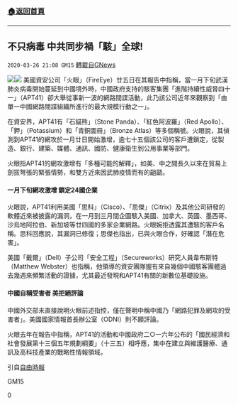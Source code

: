 ###  [:house:返回首頁](https://github.com/ourhimalayas/txt)
---

## 不只病毒 中共同步禍「駭」全球!
`2020-03-26 21:08 GM15` [轉載自GNews](https://gnews.org/zh-hant/153758/)

![](https://s3-ap-northeast-1.amazonaws.com/news.guo.offload.media/wp-content/uploads/2020/03/26205901/20190131051959548.jpg)![](https://s3-ap-northeast-1.amazonaws.com/news.guo.offload.media/wp-content/uploads/2020/03/26205827/20181102-HUAMING-HONGKONG-01.jpg)
美國資安公司「火眼」（FireEye）廿五日在其報告中指稱，當一月下旬武漢肺炎病毒開始蔓延到中國境外時，中國政府支持的駭客集團「進階持續性威脅四十一」（APT41）卻大舉從事新一波的網路間諜活動，此乃該公司近年來觀察到「由單一中國網路間諜組織所進行的最大規模行動之一」。

在資安界，APT41有「石貓熊」（Stone Panda）、「紅色阿波羅」（Red Apollo）、「鉀」（Potassium）和「青銅圖冊」（Bronze Atlas）等多個稱號。火眼說，其偵測到APT41的網攻於一月廿日開始激增，逾七十五個該公司的客戶遭鎖定，從製造、銀行、建築、媒體、通訊、國防、健康衛生到公用事業等部門。

火眼指APT41的網攻激增有「多種可能的解釋」，如美、中之間長久以來在貿易上劍拔弩張的緊張情勢，和雙方近來因武肺疫情而有的齟齬。

#### 一月下旬網攻激增 鎖定24國企業

火眼說，APT41利用美國「思科」（Cisco）、「思傑」（Citrix）及其他公司研發的軟體近來被披露的漏洞，在一月到三月間企圖駭入美國、加拿大、英國、墨西哥、沙烏地阿拉伯、新加坡等廿四國的多家企業網路。火眼婉拒透露其遭駭的客戶名稱。思科回應說，其漏洞已修復；思傑也指出，已與火眼合作，好確認「潛在危害」。

美國「戴爾」（Dell）子公司「安全工程」（Secureworks）研究人員韋布斯特（Matthew Webster）也指稱，他領導的資安團隊握有來自幾個中國駭客團體過去幾週來頻繁活動的證據，尤其最近發現和APT41有關的新數位基礎設施。

#### 中國自稱受害者 美拒絕評論

中國外交部未直接說明火眼前述指控，僅在聲明中稱中國乃「網路犯罪及網攻的受害者」。美國國家情報首長辦公室（ODNI）則不願評論。

火眼去年在報告中指稱，APT41的活動和中國政府二○一六年公布的「國民經濟和社會發展第十三個五年規劃綱要」（十三五）相呼應，集中在建立與維護醫療、通訊及高科技產業的戰略性情報領域。

引自[自由時報](https://news.ltn.com.tw/news/world/paper/1361626)

GM15

0
